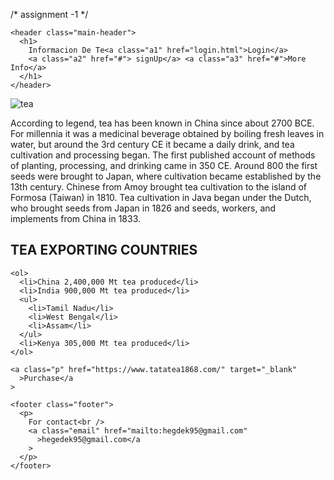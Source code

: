 /* assignment -1 */
<!DOCTYPE html>
<html lang="en">
  <head>
    <meta charset="UTF-8" />
    <meta http-equiv="X-UA-Compatible" content="IE=edge" />
    <meta name="viewport" content="width=device-width, initial-scale=1.0" />
    <link href="style.css" rel="stylesheet" />
    <title>Assignment 1</title>

    <header class="main-header">
      <h1>
        Informacion De Te<a class="a1" href="login.html">Login</a>
        <a class="a2" href="#"> signUp</a> <a class="a3" href="#">More Info</a>
      </h1>
    </header>
  </head>
  <body>
    <div class="container">
      <div class="image">
        <img src="tea.jpg" alt="tea" />
      </div>
      <div class="text">
        <p>
          According to legend, tea has been known in China since about 2700 BCE.
          For millennia it was a medicinal beverage obtained by boiling fresh
          leaves in water, but around the 3rd century CE it became a daily
          drink, and tea cultivation and processing began. The first published
          account of methods of planting, processing, and drinking came in 350
          CE. Around 800 the first seeds were brought to Japan, where
          cultivation became established by the 13th century. Chinese from Amoy
          brought tea cultivation to the island of Formosa (Taiwan) in 1810. Tea
          cultivation in Java began under the Dutch, who brought seeds from
          Japan in 1826 and seeds, workers, and implements from China in 1833.
        </p>
      </div>
    </div>
    <div class="t1">
      <h2>TEA EXPORTING COUNTRIES</h2>
    </div>

    <ol>
      <li>China 2,400,000 Mt tea produced</li>
      <li>India 900,000 Mt tea produced</li>
      <ul>
        <li>Tamil Nadu</li>
        <li>West Bengal</li>
        <li>Assam</li>
      </ul>
      <li>Kenya 305,000 Mt tea produced</li>
    </ol>

    <a class="p" href="https://www.tatatea1868.com/" target="_blank"
      >Purchase</a
    >

    <footer class="footer">
      <p>
        For contact<br />
        <a class="email" href="mailto:hegdek95@gmail.com"
          >hegedek95@gmail.com</a
        >
      </p>
    </footer>
  </body>
</html>

